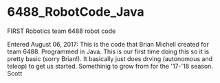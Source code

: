 # 6488_RobotCode_Java
FIRST Robotics team 6488 robot code

Entered August 06, 2017:  This is the code that Brian Michell created for team 6488.  Programmed in Java. This is our first time doing this so it is pretty basic (sorry Brian!).  It basically just does drving (autonomous and teleop) to get us started.  Somethinig to grow from for the '17-'18 season.  Scott
